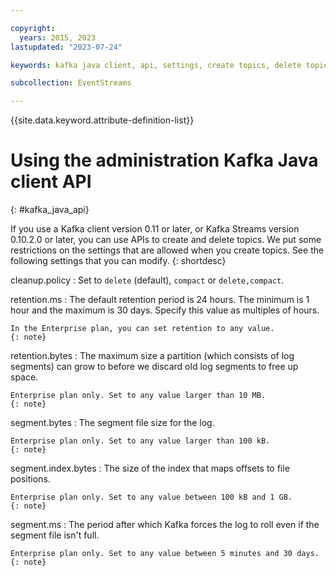 ```yaml
---

copyright:
  years: 2015, 2023
lastupdated: "2023-07-24"

keywords: kafka java client, api, settings, create topics, delete topics

subcollection: EventStreams

---
```


{{site.data.keyword.attribute-definition-list}}

# Using the administration Kafka Java client API
{: #kafka_java_api}

If you use a Kafka client version 0.11 or later, or Kafka Streams version 0.10.2.0 or later, you can use APIs to create and delete topics. We put some restrictions on the settings that are allowed when you create topics. See the following settings that you can modify.
{: shortdesc}

cleanup.policy
:   Set to `delete` (default), `compact` or `delete,compact`.

retention.ms
:   The default retention period is 24 hours. The minimum is 1 hour and the maximum is 30 days. Specify this value as multiples of hours.

    In the Enterprise plan, you can set retention to any value.
    {: note}

retention.bytes
:   The maximum size a partition (which consists of log segments) can grow to before we discard old log segments to free up space.

    Enterprise plan only. Set to any value larger than 10 MB.
    {: note}
    
segment.bytes
:   The segment file size for the log.

    Enterprise plan only. Set to any value larger than 100 kB.
    {: note}

segment.index.bytes
:   The size of the index that maps offsets to file positions. 

    Enterprise plan only. Set to any value between 100 kB and 1 GB.
    {: note}

segment.ms
:   The period after which Kafka forces the log to roll even if the segment file isn't full. 

    Enterprise plan only. Set to any value between 5 minutes and 30 days.
    {: note}

